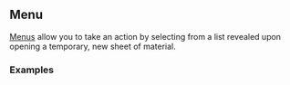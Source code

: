 ## Menu
[Menus](https://www.google.com/design/spec/components/menus.html) allow you to
take an action by selecting from a list revealed upon opening a temporary,
new sheet of material.

### Examples
